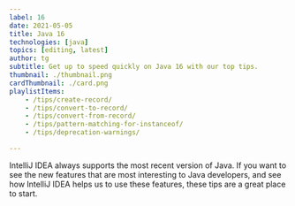 ```yaml
---
label: 16
date: 2021-05-05
title: Java 16
technologies: [java]
topics: [editing, latest]
author: tg
subtitle: Get up to speed quickly on Java 16 with our top tips.
thumbnail: ./thumbnail.png
cardThumbnail: ./card.png
playlistItems:
    - /tips/create-record/
    - /tips/convert-to-record/
    - /tips/convert-from-record/
    - /tips/pattern-matching-for-instanceof/
    - /tips/deprecation-warnings/

---
```


IntelliJ IDEA always supports the most recent version of Java. If you want to see the new features that are most interesting to Java developers, and see how IntelliJ IDEA helps us to use these features, these tips are a great place to start.